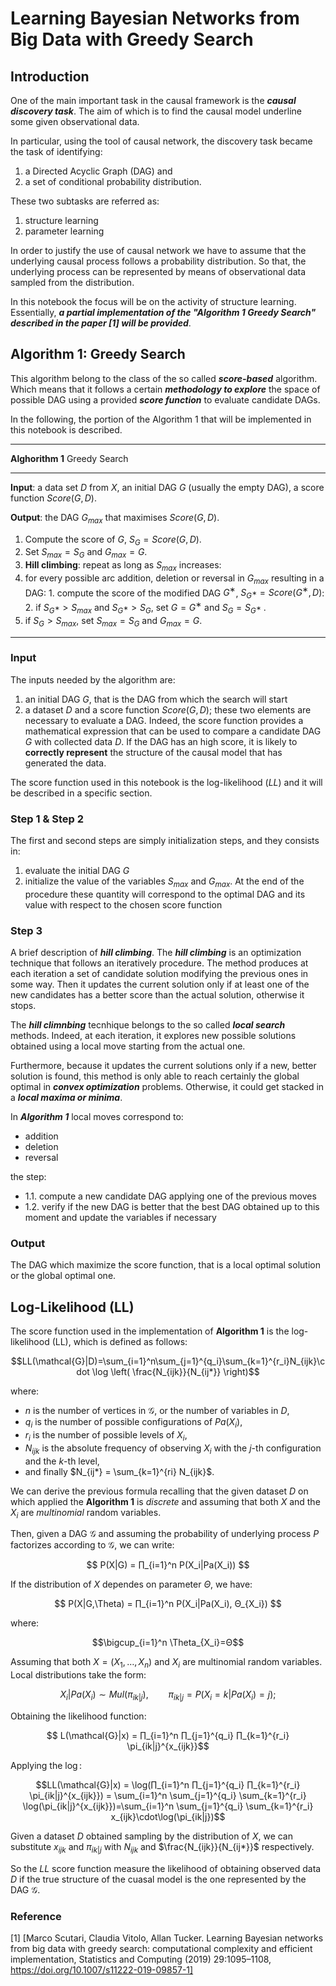 # Learning Bayesian Networks from Big Data with Greedy Search

## Introduction
One of the main important task in the causal framework is the ***causal discovery task***. The aim of which is to find the causal model underline some given observational data.

In particular, using the tool of causal network, the discovery task became the task of identifying:

1. a Directed Acyclic Graph (DAG) and
2. a set of conditional probability distribution.

These two subtasks are referred as:

1. structure learning
2. parameter learning

In order to justify the use of causal network we have to assume that the underlying causal process follows a probability distribution. So that, the underlying process can be represented by means of observational data sampled from the distribution.

In this notebook the focus will be on the activity of structure learning. Essentially, ***a partial implementation of the "Algorithm 1 Greedy Search" described in the paper [1] will be provided***.


## Algorithm 1: Greedy Search

This algorithm belong to the class of the so called ***score-based*** algorithm. Which means that it follows a certain ***methodology to explore*** the space of possible DAG using a provided ***score function*** to evaluate candidate DAGs. 

In the following, the portion of the Algorithm 1 that will be implemented in this notebook is described.

---

**Alghorithm 1** Greedy Search 

---

**Input**: a data set $D$ from $X$, an initial DAG $G$ (usually the empty DAG),
a score function $Score(G,D)$.

**Output**: the DAG $G_{max}$ that maximises $Score(G,D)$.
1. Compute the score of $G$, $S_G = Score(G,D)$.
2. Set $S_{max} = S_G$ and $G_{max} = G$.
3. **Hill climbing**: repeat as long as $S_{max}$ increases:
  1. for every possible arc addition, deletion or reversal in $G_{max}$ resulting in a DAG:
    1. compute the score of the modified DAG $G^∗$, $S_{G^∗} = Score(G^∗,D)$:
    2. if $S_{G^∗} > S_{max}$ and $S_{G^∗} > S_G$, set $G = G^∗$ and $S_G = S_{G^∗}$ .
  2. if $S_G > S_{max}$, set $S_{max} = S_G$ and $G_{max} = G$.
---

### Input

The inputs needed by the algorithm are:
1. an initial DAG $G$, that is the DAG from which the search will start
2. a dataset $D$ and a score function $Score(G,D)$; these two elements are necessary to evaluate a DAG. Indeed, the score function provides a mathematical expression that can be used to compare a candidate DAG $G$ with collected data $D$. If the DAG has an high score, it is likely to **correctly represent** the structure of the causal model that has generated the data.


The score function used in this notebook is the log-likelihood ($LL$) and it will be described in a specific section.

### Step 1 & Step 2

The first and second steps are simply initialization steps, and they consists in:
1. evaluate the initial DAG $G$ 
2. initialize the value of the variables $S_{max}$ and $G_{max}$. At the end of the procedure these quantity will correspond to the optimal DAG and its value with respect to the chosen score function

### Step 3

A brief description of ***hill climbing***. The ***hill climbing*** is an optimization technique that follows an iteratively procedure. The method produces at each iteration a set of candidate solution modifying the previous ones in some way. Then it updates the current solution only if at least one of the new candidates has a better score than the actual solution, otherwise it stops.

The ***hill climnbing*** tecnhique belongs to the so called ***local search*** methods. Indeed, at each iteration, it explores new possible solutions obtained using a local move starting from the actual one. 

Furthermore, because it updates the current solutions only if a new, better solution is found, this method is only able to reach certainly the global optimal in ***convex optimization*** problems. Otherwise, it could get stacked in a ***local maxima or minima***.

In ***Algorithm 1*** local moves correspond to:
- addition
- deletion
- reversal

the step:
- 1.1. compute a new candidate DAG applying one of the previous moves
- 1.2. verify if the new DAG is better that the best DAG obtained up to this moment and update the variables if necessary 


### Output

The DAG which maximize the score function, that is a local optimal solution or the global optimal one. 

## Log-Likelihood (LL)

The score function used in the implementation of **Algorithm 1** is the log-likelihood (LL), which is defined as follows:

$$LL(\mathcal{G}|D)=\sum_{i=1}^n\sum_{j=1}^{q_i}\sum_{k=1}^{r_i}N_{ijk}\cdot \log \left( \frac{N_{ijk}}{N_{ij*}} \right)$$

where:
- $n$ is the number of vertices in $\mathcal{G}$, or the number of variables in $D$,
- $q_i$ is the number of possible configurations of $Pa(X_i)$,
- $r_i$ is the number of possible levels of $X_i$,
- $N_{ijk}$ is the absolute frequency of observing $X_i$ with the $j$-th configuration and the $k$-th level,
- and finally $N_{ij*} = \sum_{k=1}^{ri} N_{ijk}$.

We can derive the previous formula recalling that the given dataset $D$ on which applied the **Algorithm 1** is *discrete* and assuming that both $X$ and the $X_i$ are *multinomial* random variables.

Then, given a DAG $\mathcal{G}$ and assuming the probability of underlying process $P$ factorizes according to $\mathcal{G}$, we can write:

$$ P(X|G) =  ∏_{i=1}^n P(X_i|Pa(X_i)) $$

If the distribution of $X$ dependes on parameter $Θ$, we have:

$$ P(X|G,\Theta) =  ∏_{i=1}^n P(X_i|Pa(X_i), Θ_{X_i}) $$

where:

$$\bigcup_{i=1}^n \Theta_{X_i}=Θ$$

Assuming that both $X=(X_1,\dots,X_n)$ and $X_i$ are multinomial random variables. Local distributions take the form:

$$X_i|Pa(X_i) ∼ Mul(\pi_{ik|j}), \qquad \pi_{ik | j} = P(X_i = k |Pa(X_i)= j );$$

Obtaining the likelihood function:

$$ L(\mathcal{G}|x) = ∏_{i=1}^n ∏_{j=1}^{q_i} ∏_{k=1}^{r_i} \pi_{ik|j}^{x_{ijk}}$$

Applying the $\log$:

$$LL(\mathcal{G}|x) = \log(∏_{i=1}^n ∏_{j=1}^{q_i} ∏_{k=1}^{r_i} \pi_{ik|j}^{x_{ijk}}) = \sum_{i=1}^n \sum_{j=1}^{q_i} \sum_{k=1}^{r_i} \log(\pi_{ik|j}^{x_{ijk}})=\sum_{i=1}^n \sum_{j=1}^{q_i} \sum_{k=1}^{r_i} x_{ijk}\cdot\log(\pi_{ik|j})$$

Given a dataset $D$ obtained sampling by the distribution of $X$, we can substitute $x_{ijk}$ and $\pi_{ik|j}$ with $N_{ijk}$ and $\frac{N_{ijk}}{N_{ij*}}$ respectively.

So the $LL$ score function measure the likelihood of obtaining observed data $D$ if the true structure of the cuasal model is the one represented by the DAG $\mathcal{G}$.

### Reference
[1] [Marco Scutari, Claudia Vitolo, Allan Tucker. Learning Bayesian networks from big data with greedy search: computational complexity and efficient implementation, Statistics and Computing (2019) 29:1095–1108, https://doi.org/10.1007/s11222-019-09857-1]
